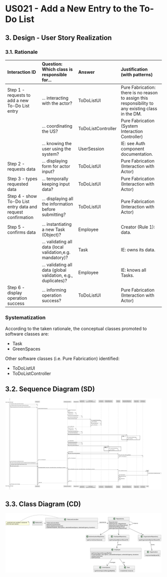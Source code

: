 # US021 - Add a New Entry to the To-Do List

## 3. Design - User Story Realization 

### 3.1. Rationale

| Interaction ID                             | Question: Which class is responsible for...                 | Answer                   | Justification (with patterns)                                                                       |
|:-------------------------------------------|:------------------------------------------------------------|:-------------------------|:----------------------------------------------------------------------------------------------------|
| Step 1 - requests to add a new To-Do List entry | ... interacting with the actor?                             | ToDoListUI               | Pure Fabrication: there is no reason to assign this responsibility to any existing class in the DM. |
|                                            | ... coordinating the US?                                    | ToDoListController       | Pure Fabrication (System Interaction Controller)                                                     |
|                                            | ... knowing the user using the system?                      | UserSession              | IE: see Auth component documentation.                                                               |        
| Step 2 - requests data                     | ... displaying form for actor input?                        | ToDoListUI               | Pure Fabrication (Interaction with Actor)                                                             |
| Step 3 - types requested data              | ... temporally keeping input data?                          | ToDoListUI               | Pure Fabrication (Interaction with Actor)                                                             | 
| Step 4 - show To-Do List entry data and request confirmation | ... displaying all the information before submitting?       | ToDoListUI               | Pure Fabrication (Interaction with Actor)                                                             |
| Step 5 - confirms data                     | ... instantiating a new Task (Object)?                      | Employee                     | Creator (Rule 1):  data.                                                     |
|                                            | ... validating all data (local validation,e.g. mandatory)?  | Task                     | IE: owns its data.                                                                                  |
|                                            | ... validating all data (global validation, e.g., duplicates)?| Employee          | IE: knows all Tasks.                                                                               |                                                                       |
| Step 6 - display operation success         | ... informing operation success?                            | ToDoListUI               | Pure Fabrication (Interaction with Actor)                                                           |              

### Systematization

According to the taken rationale, the conceptual classes promoted to software classes are: 

* Task
* GreenSpaces

Other software classes (i.e. Pure Fabrication) identified: 

* ToDoListUI  
* ToDoListController


## 3.2. Sequence Diagram (SD)

![SD](svg/us021-sequence-diagram.svg)

## 3.3. Class Diagram (CD)

![CD](svg/us021-class-diagram.svg)